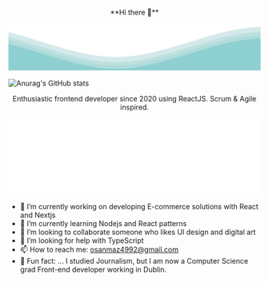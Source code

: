 <p align="center">
**Hi there 👋**
</p>


<img src="./wave.svg">



![Anurag's GitHub stats](https://github-readme-stats.vercel.app/api?username=msanmaz&count_private=true&show_icons=true&theme=radical)

<p align="center">
 Enthusiastic frontend developer since 2020 using ReactJS. Scrum & Agile inspired.

</p>

<img src='./tags.svg'/>

- 🔭 I’m currently working on developing E-commerce solutions with React and Nextjs
- 🌱 I’m currently learning Nodejs and React patterns
- 👯 I’m looking to collaborate someone who likes UI design and digital art
- 🤔 I’m looking for help with TypeScript
- 📫 How to reach me: osanmaz4992@gmail.com
- 👻 Fun fact: ... I studied Journalism, but I am now a Computer Science grad Front-end developer working in Dublin.
